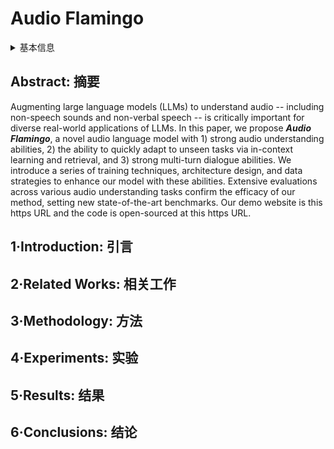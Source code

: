 # Audio Flamingo

<details>
<summary>基本信息</summary>

- 标题: "Audio Flamingo: A Novel Audio Language Model with Few-Shot Learning and Dialogue Abilities"
- 作者:
  - 01 Zhifeng Kong,
  - 02 Arushi Goel,
  - 03 Rohan Badlani,
  - 04 Wei Ping,
  - 05 Rafael Valle,
  - 06 Bryan Catanzaro
- 链接:
  - [ArXiv](https://arxiv.org/abs/2402.01831)
  - [Publication](https://openreview.net/forum?id=WYi3WKZjYe) ICML2024Poster
  - [Github](https://github.com/NVIDIA/audio-flamingo)
  - [Demo](https://audioflamingo.github.io/)
- 文件:
  - [ArXiv](_PDF/2402.01831v3__Audio_Flamingo__A_Novel_Audio_Language_Model_with_Few-Shot_Learning_&_Dialogue_Abilities.pdf)
  - [Publication](_PDF/2402.01831p0__AudioFlamingo__ICML2024.pdf)

</details>

## Abstract: 摘要

Augmenting large language models (LLMs) to understand audio -- including non-speech sounds and non-verbal speech -- is critically important for diverse real-world applications of LLMs.
In this paper, we propose ***Audio Flamingo***, a novel audio language model with 1) strong audio understanding abilities, 2) the ability to quickly adapt to unseen tasks via in-context learning and retrieval, and 3) strong multi-turn dialogue abilities.
We introduce a series of training techniques, architecture design, and data strategies to enhance our model with these abilities.
Extensive evaluations across various audio understanding tasks confirm the efficacy of our method, setting new state-of-the-art benchmarks.
Our demo website is this https URL and the code is open-sourced at this https URL.

## 1·Introduction: 引言

## 2·Related Works: 相关工作

## 3·Methodology: 方法

## 4·Experiments: 实验

## 5·Results: 结果

## 6·Conclusions: 结论